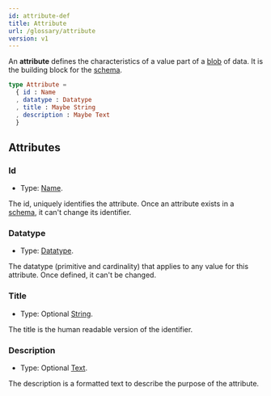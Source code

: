 ```yaml
---
id: attribute-def
title: Attribute
url: /glossary/attribute
version: v1
---
```


An **attribute** defines the characteristics of a value part of a
[blob](/v1/glossary/item) of data. It is the building block for the
[schema](/v1/glossary/schema).

```elm
type Attribute =
  { id : Name
  , datatype : Datatype
  , title : Maybe String
  , description : Maybe Text
  }
```

## Attributes

### Id

* Type: [Name](/v1/datatypes/name).

The id, uniquely identifies the attribute. Once an attribute exists in a
[schema](/v1/glossary/schema), it can't change its identifier.


### Datatype

* Type: [Datatype](/v1/datatypes).

The datatype (primitive and cardinality) that applies to any value for this
attribute. Once defined, it can't be changed.

### Title

* Type: Optional [String](/v1/datatypes/string).

The title is the human readable version of the identifier.

### Description

* Type: Optional [Text](/v1/datatypes/text).

The description is a formatted text to describe the purpose of the attribute.
